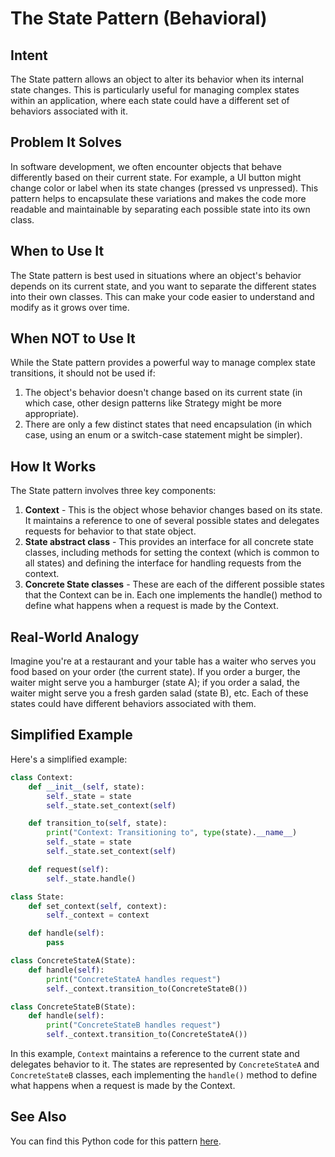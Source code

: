 # The State Pattern (Behavioral)

## Intent

The State pattern allows an object to alter its behavior when its internal state changes. This is particularly useful for managing complex states within an application, where each state could have a different set of behaviors associated with it.

## Problem It Solves

In software development, we often encounter objects that behave differently based on their current state. For example, a UI button might change color or label when its state changes (pressed vs unpressed). This pattern helps to encapsulate these variations and makes the code more readable and maintainable by separating each possible state into its own class.

## When to Use It

The State pattern is best used in situations where an object's behavior depends on its current state, and you want to separate the different states into their own classes. This can make your code easier to understand and modify as it grows over time.

## When NOT to Use It

While the State pattern provides a powerful way to manage complex state transitions, it should not be used if:

1. The object's behavior doesn't change based on its current state (in which case, other design patterns like Strategy might be more appropriate).
2. There are only a few distinct states that need encapsulation (in which case, using an enum or a switch-case statement might be simpler).

## How It Works

The State pattern involves three key components:

1. **Context** - This is the object whose behavior changes based on its state. It maintains a reference to one of several possible states and delegates requests for behavior to that state object.
2. **State abstract class** - This provides an interface for all concrete state classes, including methods for setting the context (which is common to all states) and defining the interface for handling requests from the context.
3. **Concrete State classes** - These are each of the different possible states that the Context can be in. Each one implements the handle() method to define what happens when a request is made by the Context.

## Real-World Analogy

Imagine you're at a restaurant and your table has a waiter who serves you food based on your order (the current state). If you order a burger, the waiter might serve you a hamburger (state A); if you order a salad, the waiter might serve you a fresh garden salad (state B), etc. Each of these states could have different behaviors associated with them.

## Simplified Example

Here's a simplified example:

```python
class Context:
    def __init__(self, state):
        self._state = state
        self._state.set_context(self)

    def transition_to(self, state):
        print("Context: Transitioning to", type(state).__name__)
        self._state = state
        self._state.set_context(self)

    def request(self):
        self._state.handle()

class State:
    def set_context(self, context):
        self._context = context

    def handle(self):
        pass

class ConcreteStateA(State):
    def handle(self):
        print("ConcreteStateA handles request")
        self._context.transition_to(ConcreteStateB())

class ConcreteStateB(State):
    def handle(self):
        print("ConcreteStateB handles request")
        self._context.transition_to(ConcreteStateA())
```

In this example, `Context` maintains a reference to the current state and delegates behavior to it. The states are represented by `ConcreteStateA` and `ConcreteStateB` classes, each implementing the `handle()` method to define what happens when a request is made by the Context.

## See Also

You can find this Python code for this pattern [here](https://github.com/taggedzi/python-design-pattern-rag/blob/main/patterns/behavioral/state.py).
